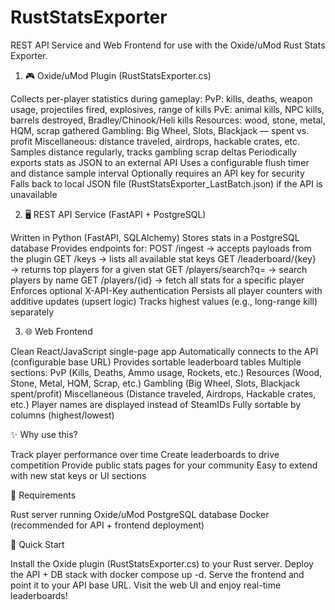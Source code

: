 # RustStatsExporter
REST API Service and Web Frontend for use with the Oxide/uMod Rust Stats Exporter.

1. 🎮 Oxide/uMod Plugin (RustStatsExporter.cs)

Collects per-player statistics during gameplay:
PvP: kills, deaths, weapon usage, projectiles fired, explosives, range of kills
PvE: animal kills, NPC kills, barrels destroyed, Bradley/Chinook/Heli kills
Resources: wood, stone, metal, HQM, scrap gathered
Gambling: Big Wheel, Slots, Blackjack — spent vs. profit
Miscellaneous: distance traveled, airdrops, hackable crates, etc.
Samples distance regularly, tracks gambling scrap deltas
Periodically exports stats as JSON to an external API
Uses a configurable flush timer and distance sample interval
Optionally requires an API key for security
Falls back to local JSON file (RustStatsExporter_LastBatch.json) if the API is unavailable

2. 🖥️ REST API Service (FastAPI + PostgreSQL)

Written in Python (FastAPI, SQLAlchemy)
Stores stats in a PostgreSQL database
Provides endpoints for:
POST /ingest → accepts payloads from the plugin
GET /keys → lists all available stat keys
GET /leaderboard/{key} → returns top players for a given stat
GET /players/search?q= → search players by name
GET /players/{id} → fetch all stats for a specific player
Enforces optional X-API-Key authentication
Persists all player counters with additive updates (upsert logic)
Tracks highest values (e.g., long-range kill) separately

3. 🌐 Web Frontend

Clean React/JavaScript single-page app
Automatically connects to the API (configurable base URL)
Provides sortable leaderboard tables
Multiple sections:
PvP (Kills, Deaths, Ammo usage, Rockets, etc.)
Resources (Wood, Stone, Metal, HQM, Scrap, etc.)
Gambling (Big Wheel, Slots, Blackjack spent/profit)
Miscellaneous (Distance traveled, Airdrops, Hackable crates, etc.)
Player names are displayed instead of SteamIDs
Fully sortable by columns (highest/lowest)

✨ Why use this?

Track player performance over time
Create leaderboards to drive competition
Provide public stats pages for your community
Easy to extend with new stat keys or UI sections

🔧 Requirements

Rust server running Oxide/uMod
PostgreSQL database
Docker (recommended for API + frontend deployment)

🚀 Quick Start

Install the Oxide plugin (RustStatsExporter.cs) to your Rust server.
Deploy the API + DB stack with docker compose up -d.
Serve the frontend and point it to your API base URL.
Visit the web UI and enjoy real-time leaderboards!
